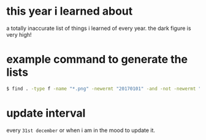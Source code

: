 # this year i learned about
a totally inaccurate list of things i learned of every year. the dark figure is very high!

# example command to generate the lists
```bash
$ find . -type f -name "*.png" -newermt "20170101" -and -not -newermt "20180101" | sort > ~/tmp/2017.md
```

# update interval
every `31st december` or when i am in the mood to update it.
